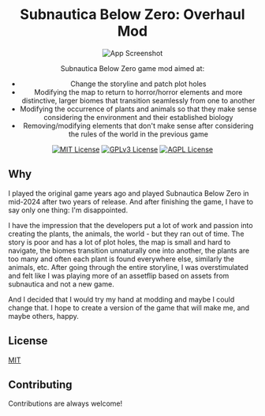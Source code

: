 
<h1 align="center"> Subnautica Below Zero: Overhaul Mod </h1>
<div align="center">

![App Screenshot](https://via.placeholder.com/468x300?text=App+Screenshot+Here)

Subnautica Below Zero game mod aimed at:
- Change the storyline and patch plot holes
- Modifying the map to return to horror/horror elements and more distinctive, larger biomes that transition seamlessly from one to another
- Modifying the occurrence of plants and animals so that they make sense considering the environment and their established biology
- Removing/modifying elements that don't make sense after considering the rules of the world in the previous game

[![MIT License](https://img.shields.io/badge/License-MIT-green.svg)](https://choosealicense.com/licenses/mit/)
[![GPLv3 License](https://img.shields.io/badge/License-GPL%20v3-yellow.svg)](https://opensource.org/licenses/)
[![AGPL License](https://img.shields.io/badge/license-AGPL-blue.svg)](http://www.gnu.org/licenses/agpl-3.0)

</div>

## Why
I played the original game years ago and played Subnautica Below Zero in mid-2024 after two years of release. And after finishing the game, I have to say only one thing: I'm disappointed. 

I have the impression that the developers put a lot of work and passion into creating the plants, the animals, the world - but they ran out of time. The story is poor and has a lot of plot holes, the map is small and hard to navigate, the biomes transition unnaturally one into another, the plants are too many and often each plant is found everywhere else, similarly the animals, etc. After going through the entire storyline, I was overstimulated and felt like I was playing more of an assetflip based on assets from subnautica and not a new game.

And I decided that I would try my hand at modding and maybe I could change that. I hope to create a version of the game that will make me, and maybe others, happy.

## License

[MIT](https://choosealicense.com/licenses/mit/)


## Contributing

Contributions are always welcome!


